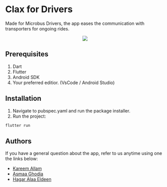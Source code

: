 # Clax for Drivers

  Made for Microbus Drivers, the app eases the communication with transporters for ongoing rides.

<p align="center">
  <img src="https://i.imgur.com/DZSnCUa.png" />
</p>

## Prerequisites
1. Dart
2. Flutter
3. Android SDK
4. Your preferred editior. (VsCode / Android Studio)

## Installation
1. Navigate to pubspec.yaml and run the package installer.
2. Run the project:
```dart
flutter run
```

## Authors
If you have a general question about the app, refer to us anytime using one the links below:
- [Kareem Allam](https://github.com/KareemAllam)
- [Asmaa Ghodia](https://github.com/AsmaaMghodia)
- [Hagar Alaa Eldeen](https://github.com/HagarAlaaEldeen)
